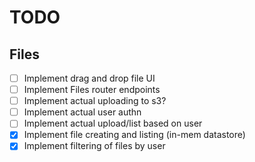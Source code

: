 # TODO

## Files
- [ ] Implement drag and drop file UI
- [ ] Implement Files router endpoints
- [ ] Implement actual uploading to s3?
- [ ] Implement actual user authn
- [ ] Implement actual upload/list based on user
- [x] Implement file creating and listing (in-mem datastore)
- [x] Implement filtering of files by user
